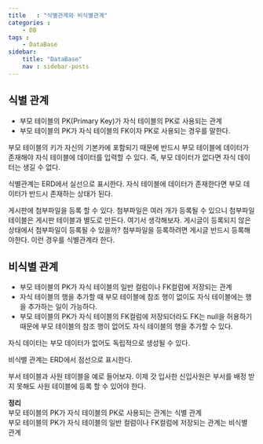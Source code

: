 ```yaml
---
title   : "식별관계와 비식별관계"
categories : 
    - DB
tags : 
    - DataBase
sidebar:
    title: "DataBase"
    nav : sidebar-posts
---
```


## 식별 관계  
- 부모 테이블의 PK(Primary Key)가 자식 테이블의 PK로 사용되는 관계
- 부모 테이블의 PK가 자식 테이블의 FK이자 PK로 사용되는 경우를 말한다.  


부모 테이블의 키가 자신의 기본카에 포함되기 때문에 반드시 부모 테이블에 데이터가 존재해야 자식 테이블에 데이터를 입력할 수 있다. 즉, 부모 데이터가 없다면 자식 데이터는 생길 수 없다.  

식별관계는 ERD에서 실선으로 표시한다. 자식 테이블에 데이터가 존재한다면 부모 데이터가 반드시 존재하는 상태가 된다.  

게시판에 첨부파일을 등록 할 수 있다. 첨부파일은 여러 개가 등록될 수 있으니 첨부파일 테이블은 게시판 테이블과 별도로 만든다. 여기서 생각해보자. 게시글이 등록되지 않은 상태에서 첨부파일이 등록될 수 있을까? 첨부파일을 등록하려면 게시글 반드시 등록해야한다. 이런 경우를 식별관계라 한다.  

## 비식별 관계  
- 부모 테이블의 PK가 자식 테이블의 일반 컬럼이나 FK컬럼에 저장되는 관계
- 자식 테이블의 행을 추가할 때 부모 테이블에 참조 행이 없이도 자식 테이블에는 행을 추가하는 일이 가능하다.
- 부모 테이블의 PK가 자식 테이블의 FK컬럼에 저장되더라도 FK는 null을 허용하기 때문에 부모 테이블의 참조 행이 없어도 자식 테이블의 행을 추가할 수 있다.  

자식 데이터는 부모 데이터가 없어도 독립적으로 생성될 수 있다.  

비식별 관계는 ERD에서 점선으로 표시한다.

부서 테이블과 사원 테이블을 예로 들어보자. 이제 갓 입사한 신입사원은 부서를 배정 받지 못해도 사원 테이블에 등록 할 수 있어야 한다.  

__정리__  
부모 테이블의 PK가 자식 테이블의 PK로 사용되는 관계는 식별 관계  
부모 테이블의 PK가 자식 테이블의 일반 컬럼이나 FK컬럼에 저장되는 관계는 비식별 관계

